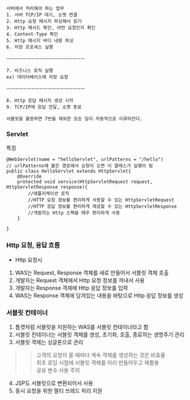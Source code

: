 # 
```
서버에서 처리해야 하는 업무
1. 서버 TCP/IP 대기, 소켓 연결
2. Http 요청 메시지 파싱해서 읽기
3. Http 메서드 확인, 어떤 요청인지 확인
4. Content-Type 확인
5. Http 메시지 바디 내용 파싱
6. 저장 프로세스 실행

ㅡㅡㅡㅡㅡㅡㅡㅡㅡㅡㅡㅡㅡㅡㅡㅡㅡㅡㅡ

7. 비즈니스 로직 실행
ex) 데이터베이스에 저장 요청

ㅡㅡㅡㅡㅡㅡㅡㅡㅡㅡㅡㅡㅡㅡㅡㅡㅡㅡㅡ

8. Http 응답 메시지 생성 시작
9. TCP/IP에 응답 전달, 소켓 종료

서블릿을 활용하면 7번을 제외한 모든 일이 자동적으로 이루어진다.

```

### Servlet
특징
```
@WebServlet(name = "helloServlet", urlPatterns = "/hello")
// urlPatterns에 붙은 경로에서 요청이 오면 이 클래스가 실행이 됨
public class HelloServlet extends HttpServlet{
	@Override
	protected void service(HttpServletRequest request, HttpServletResponse response){
		//애플리케이션 로직
		//HTTP 요청 정보를 편리하게 사용할 수 있는 HttpServletRequest
		//HTTP 응답 정보를 편리하게 제공할 수 있는 HttpServletResponse
		//개발자는 Http 스펙을 매우 편리하게 사용
	}

}
```

### Http 요청, 응답 흐름
- Http 요청시
1) WAS는 Request, Response 객체를 새로 만들어서 서블릿 객체 호출
2) 개발자는 Request 객체에서 Http 요청 정보를 꺼내서 사용
3) 개발자는 Response 객체에 Http 응답 정보를 입력
4) WAS는 Response 객체에 담겨있는 내용을 바탕으로 Http 응답 정보를 생성

### 서블릿 컨테이너
1) 톰캣처럼 서블릿을 지원하는 WAS를 서블릿 컨테이너라고 함
2) 서블릿 컨테이너는 서블릿 객체를 생성, 초기화, 호출,  종료하는 생명주기 관리
3) 서블릿 객체는 싱글톤으로 관리
>> 고객의 요청이 올 때마다 계속 객체를 생성하는 것은 비효율<br/>
>> 최초 로딩 시점에 서블릿 객체를 미리 만들어두고 재활용<br/>
>> 공유 변수 사용 주의<br/>
4) JSP도 서블릿으로 변환되어서 사용
5) 동시 요청을 위한 멀티 쓰레드 처리 지원
